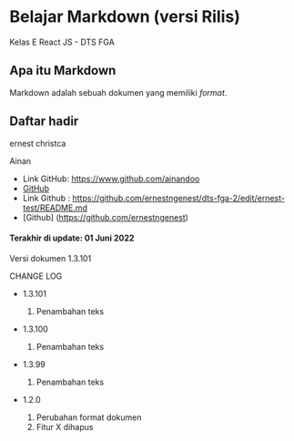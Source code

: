 # Belajar Markdown (versi Rilis)
Kelas E React JS - DTS FGA

## Apa itu Markdown
Markdown adalah sebuah dokumen yang memiliki _format_.

## Daftar hadir
ernest christca

Ainan
- Link GitHub: https://www.github.com/ainandoo
- [GitHub](https://www.github.com/ainandoo)
- Link Github : https://github.com/ernestngenest/dts-fga-2/edit/ernest-test/README.md
- [Github] (https://github.com/ernestngenest)

#### Terakhir di update: 01 Juni 2022
Versi dokumen 1.3.101

CHANGE LOG
- 1.3.101
  1. Penambahan teks
  
- 1.3.100
  1. Penambahan teks

- 1.3.99
  1. Penambahan teks

- 1.2.0
  1. Perubahan format dokumen
  2. Fitur X dihapus

